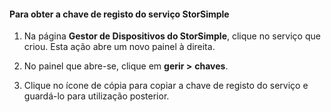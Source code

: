#### <a name="to-get-the-storsimple-service-registration-key"></a>Para obter a chave de registo do serviço StorSimple

1.  Na página **Gestor de Dispositivos do StorSimple**, clique no serviço que criou. Esta ação abre um novo painel à direita.

2.  No painel que abre-se, clique em **gerir &gt;**  **chaves**.

3.  Clique no ícone de cópia para copiar a chave de registo do serviço e guardá-lo para utilização posterior.
